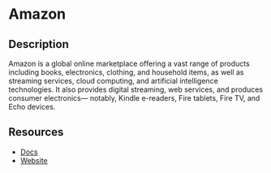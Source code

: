 # Amazon

## Description

Amazon is a global online marketplace offering a vast range of products including books, electronics, clothing, and household items, as well as streaming services, cloud computing, and artificial intelligence technologies. It also provides digital streaming, web services, and produces consumer electronics— notably, Kindle e-readers, Fire tablets, Fire TV, and Echo devices.

## Resources

- [Docs](https://developer-docs.amazon.com/sp-api/)
- [Website](amazon.com)
